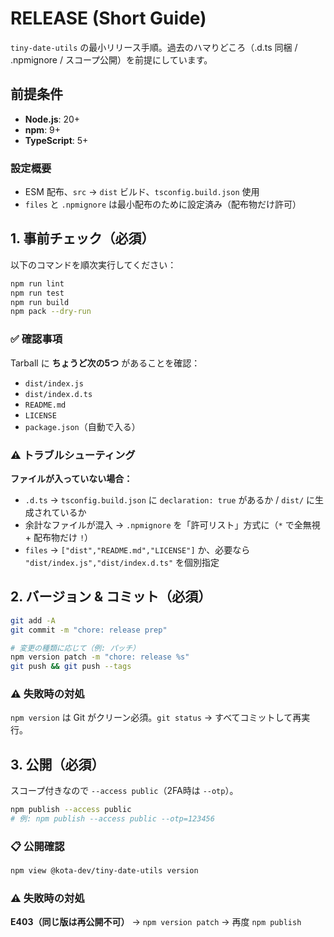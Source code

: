 # RELEASE (Short Guide)

`tiny-date-utils` の最小リリース手順。過去のハマりどころ（.d.ts 同梱 / .npmignore / スコープ公開）を前提にしています。

## 前提条件

- **Node.js**: 20+
- **npm**: 9+
- **TypeScript**: 5+

### 設定概要
- ESM 配布、`src` → `dist` ビルド、`tsconfig.build.json` 使用
- `files` と `.npmignore` は最小配布のために設定済み（配布物だけ許可）

## 1. 事前チェック（必須）

以下のコマンドを順次実行してください：

```bash
npm run lint
npm run test
npm run build
npm pack --dry-run
```

### ✅ 確認事項

Tarball に **ちょうど次の5つ** があることを確認：

- `dist/index.js`
- `dist/index.d.ts`
- `README.md`
- `LICENSE`
- `package.json`（自動で入る）

### ⚠️ トラブルシューティング

**ファイルが入っていない場合：**
- `.d.ts` → `tsconfig.build.json` に `declaration: true` があるか / `dist/` に生成されているか
- 余計なファイルが混入 → `.npmignore` を「許可リスト」方式に（`*` で全無視 + 配布物だけ `!`）
- `files` → `["dist","README.md","LICENSE"]` か、必要なら `"dist/index.js","dist/index.d.ts"` を個別指定

## 2. バージョン & コミット（必須）

```bash
git add -A
git commit -m "chore: release prep"

# 変更の種類に応じて（例: パッチ）
npm version patch -m "chore: release %s"
git push && git push --tags
```

### ⚠️ 失敗時の対処

`npm version` は Git がクリーン必須。`git status` → すべてコミットして再実行。

## 3. 公開（必須）

スコープ付きなので `--access public`（2FA時は `--otp`）。

```bash
npm publish --access public
# 例: npm publish --access public --otp=123456
```

### 📋 公開確認

```bash
npm view @kota-dev/tiny-date-utils version
```

### ⚠️ 失敗時の対処

**E403（同じ版は再公開不可）** → `npm version patch` → 再度 `npm publish`